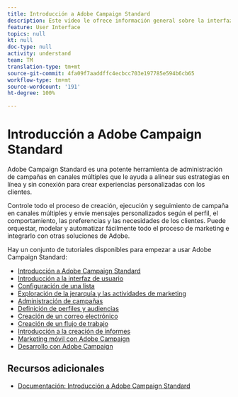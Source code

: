 ```yaml
---
title: Introducción a Adobe Campaign Standard
description: Este vídeo le ofrece información general sobre la interfaz de usuario de Adobe Campaign Standard, así como sobre las funcionalidades principales y clave.
feature: User Interface
topics: null
kt: null
doc-type: null
activity: understand
team: TM
translation-type: tm+mt
source-git-commit: 4fa09f7aaddffc4ecbcc703e197785e594b6cb65
workflow-type: tm+mt
source-wordcount: '191'
ht-degree: 100%

---
```



# Introducción a Adobe Campaign Standard

Adobe Campaign Standard es una potente herramienta de administración de campañas en canales múltiples que le ayuda a alinear sus estrategias en línea y sin conexión para crear experiencias personalizadas con los clientes.

Controle todo el proceso de creación, ejecución y seguimiento de campaña en canales múltiples y envíe mensajes personalizados según el perfil, el comportamiento, las preferencias y las necesidades de los clientes. Puede orquestar, modelar y automatizar fácilmente todo el proceso de marketing e integrarlo con otras soluciones de Adobe.

Hay un conjunto de tutoriales disponibles para empezar a usar Adobe Campaign Standard:

* [Introducción a Adobe Campaign Standard](/help/getting-started/adobe-campaign-standard-introduction.md)
* [Introducción a la interfaz de usuario](/help/getting-started/getting-started-with-the-ui.md)
* [Configuración de una lista](/help/getting-started/configure-a-list.md)
* [Exploración de la jerarquía y las actividades de marketing](/help/getting-started/explore-hierarchy-and-marketing-activities.md)
* [Administración de campañas](/help/getting-started/managing-campaigns.md)
* [Definición de perfiles y audiencias](/help/getting-started/understanding-profiles-and-audiences.md)
* [Creación de un correo electrónico](https://docs.adobe.com/content/help/es-ES/campaign-standard-learn/tutorials/communication-channels/email/create-email-from-homepage.html)
* [Creación de un flujo de trabajo](/help/managing-processes-and-data/create-workflow.md)
* [Introducción a la creación de informes](/help/getting-started/reporting-with-adobe-campaign-introduction.md)
* [Marketing móvil con Adobe Campaign](/help/getting-started/mobile-marketing-with-adobe-campaign.md)
* [Desarrollo con Adobe Campaign](/help/getting-started/growing-with-adobe-campaign.md)

## Recursos adicionales

* [Documentación: Introducción a Adobe Campaign Standard](https://docs.adobe.com/content/help/es-ES/campaign-standard/using/getting-started/about-campaign-standard.html)

